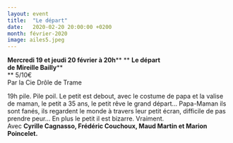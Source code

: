 ```yaml
---
layout: event
title:  "Le départ"
date:   2020-02-20 20:00:00 +0200
month: février-2020
image: ailes5.jpeg
---
```


**<a href="http://localhost/wpagendarts/wp-content/uploads/2019/11/ailes5.jpeg">
</a>Mercredi 19 et jeudi 20 février à 20h****  ** **Le départ  
de Mireille Bailly****  
** 5/10€<br /> Par la Cie Drôle de Trame

19h pile. Pile poil. Le petit est debout, avec le costume de papa et la valise de maman, le petit a 35 ans, le petit rêve le grand départ… Papa-Maman ils sont fanés, ils regardent le monde à travers leur petit écran, difficile de pas prendre peur… En plus le petit il est bizarre. Vraiment.<br /> Avec <strong>Cyrille Cagnasso, Frédéric Couchoux, Maud Martin et Marion Poincelet.</strong>